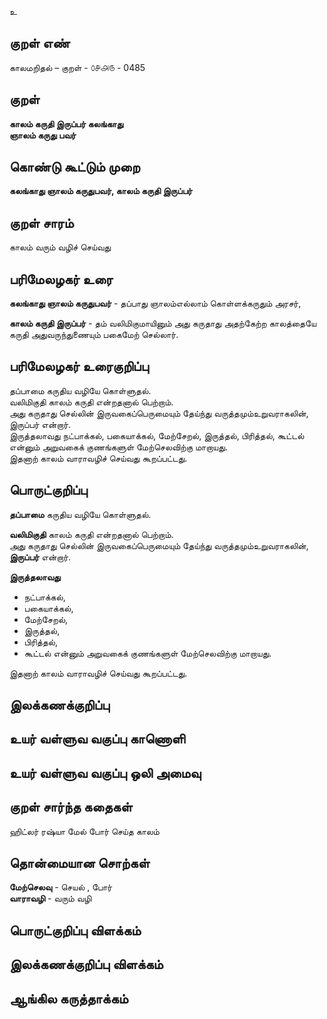 உ

## குறள் எண் 

காலமறிதல்  – குறள் - ௦௪௮௫ - 0485  

## குறள் 

**காலம் கருதி இருப்பர் கலங்காது  
ஞாலம் கருது பவர்**

## கொண்டு கூட்டும் முறை

**கலங்காது ஞாலம் கருதுபவர், காலம் கருதி இருப்பர்**  

## குறள் சாரம் 

காலம் வரும் வழிச் செய்வது  

## பரிமேலழகர் உரை

**கலங்காது ஞாலம் கருதுபவர்** - தப்பாது ஞாலம்எல்லாம் கொள்ளக்கருதும் அரசர்,  

**காலம் கருதி இருப்பர்** - தம் வலிமிகுமாயினும் அது கருதாது அதற்கேற்ற காலத்தையே கருதி அதுவருந்துணையும் பகைமேற் செல்லார்.  

## பரிமேலழகர் உரைகுறிப்பு   

தப்பாமை கருதிய வழியே கொள்ளுதல்.  
வலிமிகுதி காலம் கருதி என்றதனால் பெற்றாம்.  
அது கருதாது செல்லின் இருவகைப்பெருமையும் தேய்ந்து வருத்தமும்உறுவராகலின், இருப்பர் என்றார்.  
இருத்தலாவது நட்பாக்கல், பகையாக்கல், மேற்சேறல், இருத்தல், பிரித்தல், கூட்டல் என்னும் அறுவகைக் குணங்களுள் மேற்செலவிற்கு மாறாயது.  
இதனாற் காலம் வாராவழிச் செய்வது கூறப்பட்டது.  

## பொருட்குறிப்பு 

**தப்பாமை** கருதிய வழியே கொள்ளுதல்.  

**வலிமிகுதி** காலம் கருதி என்றதனால் பெற்றாம்.  
அது கருதாது செல்லின் இருவகைப்பெருமையும் தேய்ந்து வருத்தமும்உறுவராகலின், **இருப்பர்** என்றார்.  

**இருத்தலாவது**   
* நட்பாக்கல்,  
* பகையாக்கல்,  
* மேற்சேறல்,  
* இருத்தல்,  
* பிரித்தல்,  
* கூட்டல் என்னும் அறுவகைக் குணங்களுள் மேற்செலவிற்கு மாறாயது.    

இதனாற் காலம் வாராவழிச் செய்வது கூறப்பட்டது.    

## இலக்கணக்குறிப்பு  


## உயர் வள்ளுவ வகுப்பு காணொளி


## உயர் வள்ளுவ வகுப்பு ஒலி அமைவு 

 
## குறள் சார்ந்த கதைகள் 

ஹிட்லர் ரஷ்யா மேல் போர் செய்த காலம்  

## தொன்மையான சொற்கள்  

**மேற்செலவு** - செயல் , போர்   
**வாராவழி** - வரும் வழி  

## பொருட்குறிப்பு விளக்கம்


## இலக்கணக்குறிப்பு விளக்கம்


## ஆங்கில கருத்தாக்கம் 


